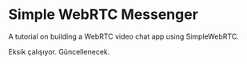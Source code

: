 # Simple WebRTC Messenger

A tutorial on building a WebRTC video chat app using SimpleWebRTC.

Eksik çalışıyor. Güncellenecek.